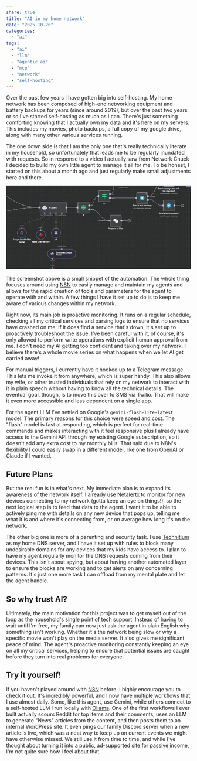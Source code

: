 ```yaml
---
share: true
title: "AI in my home network"
date: "2025-10-26" 
categories:
  - "ai"
tags:
  - "ai"
  - "llm"
  - "agentic ai"
  - "mcp"
  - "network"
  - "self-hosting"
---
```


Over the past few years I have gotten big into self-hosting.  My home network has been composed of high-end networking equipment and battery backups for years (since around 2019), but over the past two years or so I've started self-hosting as much as I can.  There's just something comforting knowing that I actually own my data and it's here on my servers.  This includes my movies, photo backups, a full copy of my google drive, along with many other various services running.  

The one down side is that I am the only one that's really technically literate in my household, so unfortunately that leads me to be regularly inundated with requests.  So in response to a video I actually saw from Network Chuck I decided to build my own little agent to manage it all for me.   To be honest, I started on this about a month ago and just regularly make small adjustments here and there.

![Before](../../../public/imgs/posts/2025-10-26/Screenshot-2025-10-26-174837.png)

The screenshot above is a small snippet of the automation. The whole thing focuses around using [N8N](https://n8n.io) to easily manage and maintain my agents and allows for the rapid creation of tools and parameters for the agent to operate with and within. A few things I have it set up to do is to keep me aware of various changes within my network.

Right now, its main job is proactive monitoring. It runs on a regular schedule, checking all my critical services and parsing logs to ensure that no services have crashed on me. If it does find a service that's down, it's set up to proactively troubleshoot the issue. I've been careful with it, of course, it's only allowed to perform write operations with explicit human approval from me. I don't need my AI getting too confident and taking over my network.  I believe there's a whole movie series on what happens when we let AI get carried away!

For manual triggers, I currently have it hooked up to a Telegram message. This lets me invoke it from anywhere, which is super handy.  This also allows my wife, or other trusted individuals that rely on my network to interact with it in plain speech without having to know all the technical details. The eventual goal, though, is to move this over to SMS via Twilio. That will make it even more accessible and less dependent on a single app.

For the agent LLM I've settled on Google's `gemini-flash-lite-latest` model. The primary reasons for this choice were speed and cost. The "flash" model is fast at responding, which is perfect for real-time commands and makes interacting with it feel responsive plus I already have access to the Gemini API through my existing Google subscription, so it doesn't add any extra cost to my monthly bills. That said due to N8N's flexibility I could easily swap in a different model, like one from OpenAI or Claude if I wanted.

## Future Plans

But the real fun is in what's next. My immediate plan is to expand its awareness of the network itself. I already use [Netalertx](https://netalertx.com) to monitor for new devices connecting to my network (gotta keep an eye on things!), so the next logical step is to feed that data to the agent. I want it to be able to actively ping me with details on any new device that pops up, telling me what it is and where it's connecting from, or on average how long it's on the network.

The other big one is more of a parenting and security task. I use [Technitium](https://technitium.com/dns/) as my home DNS server, and I have it set up with rules to block many undesirable domains for any devices that my kids have access to. I plan to have my agent regularly monitor the DNS requests coming from their devices. This isn't about spying, but about having another automated layer to ensure the blocks are working and to get alerts on any concerning patterns. It's just one more task I can offload from my mental plate and let the agent handle.

## So why trust AI?

Ultimately, the main motivation for this project was to get myself out of the loop as the household's single point of tech support. Instead of having to wait until I'm free, my family can now just ask the agent in plain English why something isn't working. Whether it's the network being slow or why a specific movie won't play on the media server. It also gives me significant peace of mind. The agent's proactive monitoring constantly keeping an eye on all my critical services, helping to ensure that potential issues are caught before they turn into real problems for everyone.

## Try it yourself!

If you haven't played around with [N8N](https://n8n.io) before, I highly encourage you to check it out. It's incredibly powerful, and I now have multiple workflows that I use almost daily. Some, like this agent, use Gemini, while others connect to a self-hosted LLM I run locally with [Ollama](https://ollama.com). One of the first workflows I ever built actually scours Reddit for top items and their comments, uses an LLM to generate "News" articles from the content, and then posts them to an internal WordPress site. It even pings our family Discord server when a new article is live, which was a neat way to keep up on current events we might have otherwise missed. We still use it from time to time, and while I've thought about turning it into a public, ad-supported site for passive income, I'm not quite sure how I feel about that.